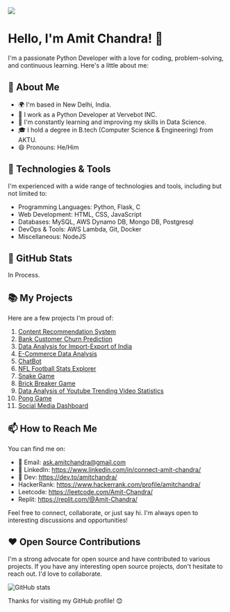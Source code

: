 <img src="https://readme-typing-svg.herokuapp.com?size=24&width=500&lines=Welcome+to+my+GitHub+Profile!" />


# Hello, I'm Amit Chandra! 👋

I'm a passionate Python Developer with a love for coding, problem-solving, and continuous learning. Here's a little about me:

## 🚀 About Me

- 🌍 I'm based in New Delhi, India.
- 💼 I work as a Python Developer at Vervebot INC.
- 🌱 I'm constantly learning and improving my skills in Data Science.
- 🎓 I hold a degree in B.tech (Computer Science & Engineering) from AKTU.
- 😄 Pronouns: He/Him

## 🔧 Technologies & Tools

I'm experienced with a wide range of technologies and tools, including but not limited to:

- Programming Languages: Python, Flask, C
- Web Development: HTML, CSS, JavaScript
- Databases: MySQL, AWS Dynamo DB, Mongo DB, Postgresql
- DevOps & Tools: AWS Lambda, Git, Docker
- Miscellaneous: NodeJS

## 🌟 GitHub Stats

In Process.

## 📚 My Projects

Here are a few projects I'm proud of:

1. [Content Recommendation System](https://content-recommendation-system.onrender.com/)
2. [Bank Customer Churn Prediction](https://github.com/Amit-Chandra/Bank-Customer-Churn-Prediction)
3. [Data Analysis for Import-Export of India](https://github.com/Amit-Chandra/Data-Analysis-Import-Export-Of-India)
4. [E-Commerce Data Analysis](https://github.com/Amit-Chandra/E-Commerce-Data-Analysis)
5. [ChatBot](https://github.com/Amit-Chandra/ChatBot)
6. [NFL Football Stats Explorer](https://github.com/Amit-Chandra/NFL-Football-Stats-Explorer)
7. [Snake Game](https://github.com/Amit-Chandra/Snake-Game)
8. [Brick Breaker Game](https://github.com/Amit-Chandra/Brick-Breaker)
9. [Data Analysis of Youtube Trending Video Statistics](https://github.com/Amit-Chandra/DataAnalysisOfYoutubeTrendingVideoStatistics)
10. [Pong Game](https://github.com/Amit-Chandra/Pong-Game)
11. [Social Media Dashboard](https://github.com/Amit-Chandra/Social-Media-Dashboard)

## 📫 How to Reach Me

You can find me on:

- 📧 Email: ask.amitchandra@gmail.com
- 🔗 LinkedIn: https://www.linkedin.com/in/connect-amit-chandra/
- 🔗 Dev: https://dev.to/amitchandra/
- HackerRank: https://www.hackerrank.com/profile/amitchandra/
- Leetcode: https://leetcode.com/Amit-Chandra/
- Replit: https://replit.com/@Amit-Chandra/

Feel free to connect, collaborate, or just say hi. I'm always open to interesting discussions and opportunities!

## ❤️ Open Source Contributions

I'm a strong advocate for open source and have contributed to various projects. If you have any interesting open source projects, don't hesitate to reach out. I'd love to collaborate.


![GitHub stats](https://github-readme-stats.vercel.app/api?username=Amit-Chandra&show_icons=true&bg_color=0d1117&title_color=ff3860&text_color=ffffff&icon_color=79ff97&border_color=ffffff)


Thanks for visiting my GitHub profile! 😊
